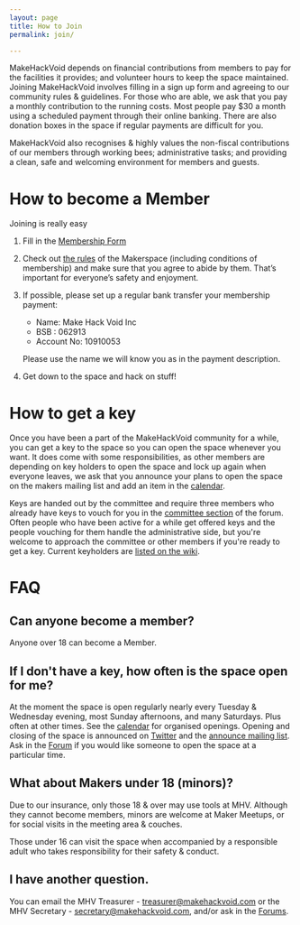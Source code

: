 ```yaml
---
layout: page
title: How to Join
permalink: join/

---
```


MakeHackVoid depends on financial contributions from members to pay for the
facilities it provides; and volunteer hours to keep the space maintained.
Joining MakeHackVoid involves filling in a sign up form and agreeing to our
community rules & guidelines. For those who are able, we ask that you pay a
monthly contribution to the running costs. Most people pay $30 a month using
a scheduled payment through their online banking. There are also donation
boxes in the space if regular payments are difficult for you.

MakeHackVoid also recognises & highly values the non-fiscal contributions of
our members through working bees; administrative tasks; and providing a
clean, safe and welcoming environment for members and guests.

# How to become a Member

Joining is really easy

1. Fill in the [Membership Form](//members.makehackvoid.com/signup/)

2. Check out [the rules](//wiki.makehackvoid.com/policy:rules_draft) of the Makerspace (including conditions of membership) and make sure that you agree to abide by them. That’s important for everyone’s safety and enjoyment.

3. If possible, please set up a regular bank transfer your membership payment:

    + Name: Make Hack Void Inc
    + BSB : 062913
    + Account No: 10910053

    Please use the name we will know you as in the payment description.

4. Get down to the space and hack on stuff!

# How to get a key

Once you have been a part of the MakeHackVoid community for a while, you can get a key to the space so you can open the space whenever you want. It does come with some responsibilities, as other members are depending on key holders to open the space and lock up again when everyone leaves, we ask that you announce your plans to open the space on the makers mailing list and add an item in the [calendar](/#calendar).

Keys are handed out by the committee and require three members who already have keys to vouch for you in the [committee section](//forum.makehackvoid.com/category/committee) of the forum. Often people who have been active for a while get offered keys and the people vouching for them handle the administrative side, but you're welcome to approach the committee or other members if you're ready to get a key.  Current keyholders are [listed on the wiki](//wiki.makehackvoid.com/voussoirs).

# FAQ

## Can anyone become a member?
Anyone over 18 can become a Member.

## If I don't have a key, how often is the space open for me?

At the moment the space is open regularly nearly every Tuesday &amp; Wednesday evening, most Sunday afternoons, and many Saturdays. Plus often at other times. See the [calendar](/#calendar) for organised openings. Opening and closing of the space is announced on [Twitter](https://twitter.com/MakeHackVoid) and the [announce mailing list](//www.makehackvoid.com/mailman/listinfo/announce). Ask in the [Forum](//forum.makehackvoid.com) if you would like someone to open the space at a particular time.

## What about Makers under 18 (minors)?

Due to our insurance, only those 18 &amp; over may use tools at MHV.
Although they cannot become members, minors are welcome at Maker Meetups, or for social visits in the meeting area &amp; couches.

Those under 16 can visit the space when accompanied by a responsible adult who takes responsibility for their safety &amp; conduct.

## I have another question.
You can email the MHV Treasurer -
[treasurer@makehackvoid.com](mailto:treasurer@makehackvoid.com) or the
MHV Secretary -
[secretary@makehackvoid.com](mailto:secretary@makehackvoid.com), and/or
ask in the [Forums](//forum.makehackvoid.com).
